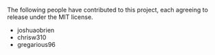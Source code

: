 The following people have contributed to this project, each agreeing to release under the MIT license.

* joshuaobrien
* chrisw310
* gregarious96
